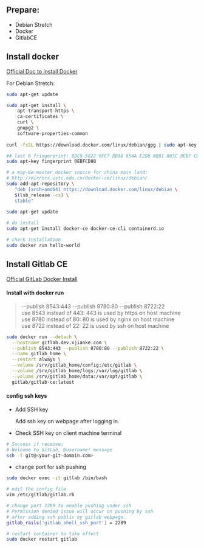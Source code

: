 

## Prepare:
- Debian Stretch
- Docker
- GitlabCE


## Install docker
[Official Doc to install Docker](https://docs.docker.com/install/linux/docker-ce/debian/)

For Debian Stretch:

```bash
sudo apt-get update

sudo apt-get install \
    apt-transport-https \
    ca-certificates \
    curl \
    gnupg2 \
    software-properties-common
    
curl -fsSL https://download.docker.com/linux/debian/gpg | sudo apt-key add -

## last 8 fringerprint: 9DC8 5822 9FC7 DD38 854A E2D8 8D81 803C 0EBF CD88
sudo apt-key fingerprint 0EBFCD88

# a may-be-master docker soucce for china main land:
# http://mirrors.ustc.edu.cn/docker-ce/linux/debian/
sudo add-apt-repository \
   "deb [arch=amd64] https://download.docker.com/linux/debian \
   $(lsb_release -cs) \
   stable"
      
sudo apt-get update

# do install
sudo apt-get install docker-ce docker-ce-cli containerd.io

# check installation
sudo docker run hello-world
```


## Install Gitlab CE

[Official GitLab Docker Install](https://docs.gitlab.com/omnibus/docker/)


#### Install with docker run

> --publish 8543:443 --publish 8780:80 --publish 8722:22 \
> use 8543 instead of 443: 443 is used by https on host machine \
> use 8780 instead of 80: 80 is used by nginx on host machine \
> use 8722 instead of 22: 22 is used by ssh on host machine

```bash
sudo docker run --detach \
  --hostname gitlab.dev.xjianke.com \
  --publish 8543:443 --publish 8780:80 --publish 8722:22 \
  --name gitlab_home \
  --restart always \
  --volume /srv/gitlab_home/config:/etc/gitlab \
  --volume /srv/gitlab_home/logs:/var/log/gitlab \
  --volume /srv/gitlab_home/data:/var/opt/gitlab \
  gitlab/gitlab-ce:latest
```

#### config ssh keys

- Add SSH key

    Add ssh key on webpage after logging in.

- Check SSH key on client machine terminal

```bash
# Success if receive:
# Welcome to GitLab, @username! message
ssh -T git@<your-git-domain.com>
```

- change port for ssh pushing

```bash
sudo docker exec -it gitlab /bin/bash

# edit the config file
vim /etc/gitlab/gitlab.rb

# change port 2289 to enable pushing under ssh
# Permission denied issue will occur on pushing by ssh 
# after adding ssh public by gitlab webpage
gitlab_rails['gitlab_shell_ssh_port'] = 2289

# restart container to take effect
sudo docker restart gitlab
```


